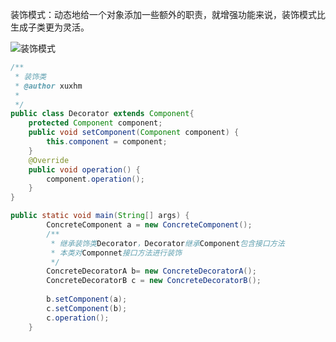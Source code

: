 装饰模式：动态地给一个对象添加一些额外的职责，就增强功能来说，装饰模式比生成子类更为灵活。

![装饰模式](https://github.com/xuxh0622/learn-designpattern/blob/master/image/ddecorator.png)

```java
/**
 * 装饰类
 * @author xuxhm
 *
 */
public class Decorator extends Component{
	protected Component component;
	public void setComponent(Component component) {
		this.component = component;
	}
	@Override
	public void operation() {
		component.operation();
	}
}

public static void main(String[] args) {
		ConcreteComponent a = new ConcreteComponent();
		/**
		 * 继承装饰类Decorator，Decorator继承Component包含接口方法
		 * 本类对Componnet接口方法进行装饰
		 */
		ConcreteDecoratorA b= new ConcreteDecoratorA();
		ConcreteDecoratorB c = new ConcreteDecoratorB();
		
		b.setComponent(a);
		c.setComponent(b);
		c.operation();
	}

```

